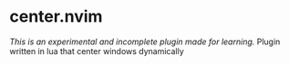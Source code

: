 # center.nvim
*This is an experimental and incomplete plugin made for learning.*
Plugin written in lua that center windows dynamically
